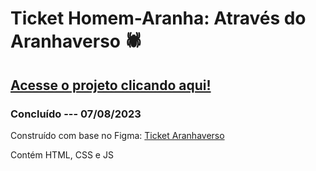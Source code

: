 <h1>Ticket Homem-Aranha: Através do Aranhaverso 🕷️</h1>
<h2><a href="https://c0nant.github.io/ticket/">Acesse o projeto clicando aqui!</a>  </h2>
<h3>Concluído --- 07/08/2023</h3>
<p>Construído com base no Figma: <a href="https://www.figma.com/file/Sgr879tFV1vxgkLCuDZKah/Movie-Ticket-Auto-Layout-(Community)?type=design&node-id=0-1&mode=design&t=wThsLohOOtyIShEq-0">Ticket Aranhaverso</a></p>
<p>Contém HTML, CSS e JS</p>
